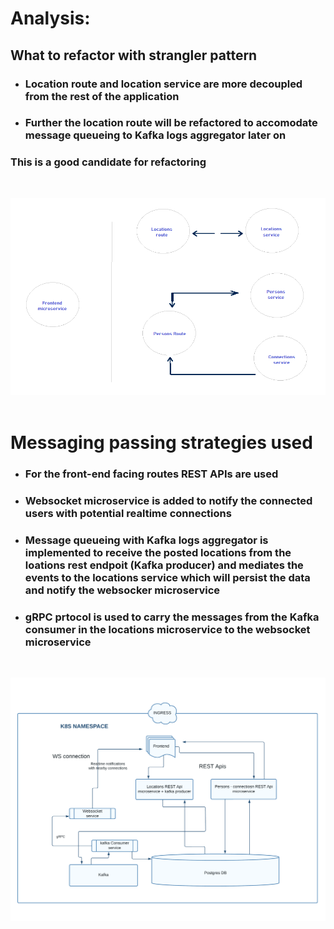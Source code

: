 # Analysis:
## What to refactor with strangler pattern

- ### Location route and location service are more decoupled from the rest of the application

- ### Further the location route will be refactored to accomodate message queueing to Kafka logs aggregator later on

### This is a good candidate for refactoring
<br />

![alt text](images/image1.png)
<br /><br />
# Messaging passing strategies used
- ### For the front-end facing routes REST APIs are used
- ### Websocket microservice is added to notify the connected users with potential realtime connections
- ### Message queueing with Kafka logs aggregator is implemented to receive the <b>posted locations</b> from the loations rest endpoit (Kafka producer) and mediates the events to the locations service which will persist the data and notify the websocker microservice
- ### gRPC prtocol is used to carry the messages from the Kafka consumer in the locations microservice to the websocket microservice
<br />

![alt text](images/image2.png)
<br /><br />